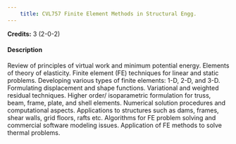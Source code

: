 ```yaml
---
    title: CVL757 Finite Element Methods in Structural Engg.
---
```

**Credits:** 3 (2-0-2)



#### Description 
Review of principles of virtual work and minimum potential energy. Elements of theory of elasticity. Finite element (FE) techniques for linear and static problems. Developing various types of finite elements: 1-D, 2-D, and 3-D. Formulating displacement and shape functions. Variational and weighted residual techniques. Higher order/ isoparametric formulation for truss, beam, frame, plate, and shell elements. Numerical solution procedures and computational aspects. Applications to structures such as dams, frames, shear walls, grid floors, rafts etc. Algorithms for FE problem solving and commercial software modeling issues. Application of FE methods to solve thermal problems.